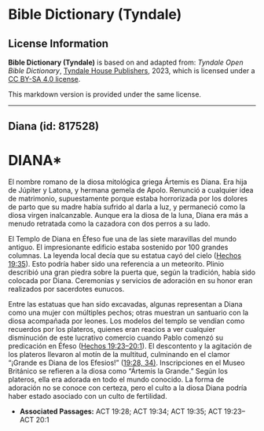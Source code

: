 # Bible Dictionary (Tyndale)

## License Information

**Bible Dictionary (Tyndale)** is based on and adapted from: _Tyndale Open Bible Dictionary_, [Tyndale House Publishers](https://tyndaleopenresources.com/), 2023, which is licensed under a [CC BY-SA 4.0 license](https://creativecommons.org/licenses/by-sa/4.0/legalcode.en).

This markdown version is provided under the same license.



--------------------------------

## Diana (id: 817528)

DIANA\*
=======

El nombre romano de la diosa mitológica griega Ártemis es Diana. Era hija de Júpiter y Latona, y hermana gemela de Apolo. Renunció a cualquier idea de matrimonio, supuestamente porque estaba horrorizada por los dolores de parto que su madre había sufrido al darla a luz, y permaneció como la diosa virgen inalcanzable. Aunque era la diosa de la luna, Diana era más a menudo retratada como la cazadora con dos perros a su lado.

El Templo de Diana en Éfeso fue una de las siete maravillas del mundo antiguo. El impresionante edificio estaba sostenido por 100 grandes columnas. La leyenda local decía que su estatua cayó del cielo ([Hechos 19:35](https://ref.ly/Acts19:35)). Esto podría haber sido una referencia a un meteorito. Plinio describió una gran piedra sobre la puerta que, según la tradición, había sido colocada por Diana. Ceremonias y servicios de adoración en su honor eran realizados por sacerdotes eunucos.

Entre las estatuas que han sido excavadas, algunas representan a Diana como una mujer con múltiples pechos; otras muestran un santuario con la diosa acompañada por leones. Los modelos del templo se vendían como recuerdos por los plateros, quienes eran reacios a ver cualquier disminución de este lucrativo comercio cuando Pablo comenzó su predicación en Éfeso ([Hechos 19:23–20:1](https://ref.ly/Acts19:23-Acts20:1)). El descontento y la agitación de los plateros llevaron al motín de la multitud, culminando en el clamor “¡Grande es Diana de los Efesios!” ([19:28, 34\)](https://ref.ly/Acts19:28,Acts19:34). Inscripciones en el Museo Británico se refieren a la diosa como “Ártemis la Grande.” Según los plateros, ella era adorada en todo el mundo conocido. La forma de adoración no se conoce con certeza, pero el culto a la diosa Diana podría haber estado asociado con un culto de fertilidad.

* **Associated Passages:** ACT 19:28; ACT 19:34; ACT 19:35; ACT 19:23–ACT 20:1

